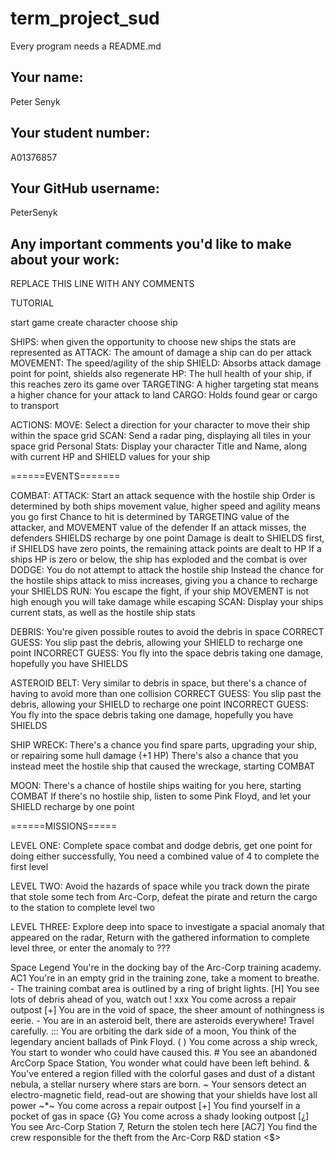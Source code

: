 # term_project_sud

Every program needs a README.md

## Your name:

Peter Senyk

## Your student number:

A01376857

## Your GitHub username:

PeterSenyk

## Any important comments you'd like to make about your work:

REPLACE THIS LINE WITH ANY COMMENTS


TUTORIAL

start game
    create character
    choose ship


SHIPS:
    when given the opportunity to choose new ships the stats are represented as
    ATTACK: The amount of damage a ship can do per attack
    MOVEMENT: The speed/agility of the ship
    SHIELD: Absorbs attack damage point for point, shields also regenerate
    HP: The hull health of your ship, if this reaches zero its game over
    TARGETING: A higher targeting stat means a higher chance for your attack to land
    CARGO: Holds found gear or cargo to transport

ACTIONS:
    MOVE: Select a direction for your character to move their ship within the space grid
    SCAN: Send a radar ping, displaying all tiles in your space grid
    Personal Stats: Display your character Title and Name, along with current HP and SHIELD values for your ship

======EVENTS=======

COMBAT:
    ATTACK: Start an attack sequence with the hostile ship
            Order is determined by both ships movement value, higher speed and agility means you go first
            Chance to hit is determined by TARGETING value of the attacker, and MOVEMENT value of the defender
                If an attack misses, the defenders SHIELDS recharge by one point
            Damage is dealt to SHIELDS first, if SHIELDS have zero points, the remaining attack points are dealt to HP
            If a ships HP is zero or below, the ship has exploded and the combat is over
    DODGE: You do not attempt to attack the hostile ship
            Instead the chance for the hostile ships attack to miss increases, giving you a chance to recharge your SHIELDS
    RUN: You escape the fight, if your ship MOVEMENT is not high enough you will take damage while escaping
    SCAN: Display your ships current stats, as well as the hostile ship stats

DEBRIS:
    You're given possible routes to avoid the debris in space
    CORRECT GUESS: You slip past the debris, allowing your SHIELD to recharge one point
    INCORRECT GUESS: You fly into the space debris taking one damage, hopefully you have SHIELDS

ASTEROID BELT:
    Very similar to debris in space, but there's a chance of having to avoid more than one collision
    CORRECT GUESS: You slip past the debris, allowing your SHIELD to recharge one point
    INCORRECT GUESS: You fly into the space debris taking one damage, hopefully you have SHIELDS

SHIP WRECK: 
    There's a chance you find spare parts, upgrading your ship, or repairing some hull damage (+1 HP)
    There's also a chance that you instead meet the hostile ship that caused the wreckage, starting COMBAT

MOON:
    There's a chance of hostile ships waiting for you here, starting COMBAT
    If there's no hostile ship, listen to some Pink Floyd, and let your SHIELD recharge by one point


======MISSIONS=====

LEVEL ONE: Complete space combat and dodge debris, get one point for doing either successfully, You need a combined value of 4 to complete the first level

LEVEL TWO: Avoid the hazards of space while you track down the pirate that stole some tech from Arc-Corp, defeat the pirate and return the cargo to the station to 
            complete level two

LEVEL THREE: Explore deep into space to investigate a spacial anomaly that appeared on the radar, 
            Return with the gathered information to complete level three, 
            or enter the anomaly to ???


Space Legend
You're in the docking bay of the Arc-Corp training academy. AC1
You're in an empty grid in the training zone, take a moment to breathe.  - 
The training combat area is outlined by a ring of bright lights. [H]
You see lots of debris ahead of you, watch out ! xxx
You come across a repair outpost [+]
You are in the void of space, the sheer amount of nothingness is eerie.  - 
You are in an asteroid belt, there are asteroids everywhere! Travel carefully. :::
You are orbiting the dark side of a moon, You think of the legendary ancient ballads of Pink Floyd. ( )
You come across a ship wreck, You start to wonder who could have caused this.  # 
You see an abandoned ArcCorp Space Station, You wonder what could have been left behind.  & 
You've entered a region filled with the colorful gases and dust of a distant nebula, a stellar nursery where stars are born. *~*
Your sensors detect an electro-magnetic field, read-out are showing that your shields have lost all power ~*~
You come across a repair outpost [+]
You find yourself in a pocket of gas in space {G}
You come across a shady looking outpost [¿]
You see Arc-Corp Station 7, Return the stolen tech here [AC7]
You find the crew responsible for the theft from the Arc-Corp R&D station <$>


